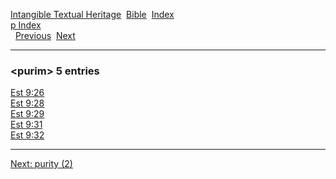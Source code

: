 [Intangible Textual Heritage](../../index)  [Bible](../index) 
[Index](index)   
[p Index](_p_)  
  [Previous](c09010)  [Next](c09012) 

------------------------------------------------------------------------

### &lt;purim&gt; 5 entries

[Est 9:26](../kjv/est009.htm#026)  
[Est 9:28](../kjv/est009.htm#028)  
[Est 9:29](../kjv/est009.htm#029)  
[Est 9:31](../kjv/est009.htm#031)  
[Est 9:32](../kjv/est009.htm#032)  

------------------------------------------------------------------------

[Next: purity (2)](c09012)
